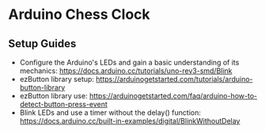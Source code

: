 # Arduino Chess Clock

## Setup Guides
- Configure the Arduino's LEDs and gain a basic understanding of its mechanics: https://docs.arduino.cc/tutorials/uno-rev3-smd/Blink
- ezButton library setup: https://arduinogetstarted.com/tutorials/arduino-button-library
- ezButton library use: https://arduinogetstarted.com/faq/arduino-how-to-detect-button-press-event
- Blink LEDs and use a timer without the delay() function: https://docs.arduino.cc/built-in-examples/digital/BlinkWithoutDelay 

